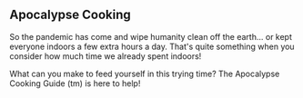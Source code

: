## Apocalypse Cooking


So the pandemic has come and wipe humanity clean off the earth... or kept everyone indoors a few extra hours a day. That's quite something when you consider how much time we already spent indoors!

What can you make to feed yourself in this trying time? The Apocalypse Cooking Guide (tm) is here to help! 
